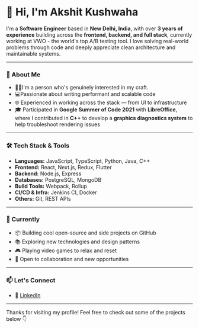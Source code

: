 # 👋 Hi, I'm Akshit Kushwaha

I'm a **Software Engineer** based in **New Delhi, India**, with over **3 years of experience** building across the **frontend, backend, and full stack**, currently working at VWO - the world's top A/B testing tool. I love solving real-world problems through code and deeply appreciate clean architecture and maintainable systems.

---

### 🌟 About Me

- 🧑‍💻I'm a person who's genuinely interested in my craft.
- 💻Passionate about writing performant and scalable code
- 🌐 Experienced in working across the stack — from UI to infrastructure
- 🎓 Participated in **Google Summer of Code 2021** with **LibreOffice**, where I contributed in **C++** to develop a **graphics diagnostics system** to help troubleshoot rendering issues

---

### 🛠️ Tech Stack & Tools

- **Languages:** JavaScript, TypeScript, Python, Java, C++
- **Frontend:** React, Next.js, Redux, Flutter
- **Backend:** Node.js, Express
- **Databases:** PostgreSQL, MongoDB
- **Build Tools:** Webpack, Rollup
- **CI/CD & Infra:** Jenkins CI, Docker
- **Others:** Git, REST APIs

---

### 🚀 Currently

- 📦 Building cool open-source and side projects on GitHub
- 📚 Exploring new technologies and design patterns
- 🎮 Playing video games to relax and reset
- 🤝 Open to collaboration and new opportunities

---

### 📫 Let's Connect

- 🔗 [LinkedIn](https://www.linkedin.com/in/akshit-kushwaha-3b6322201/)

---

Thanks for visiting my profile! Feel free to check out some of the projects below 👇
